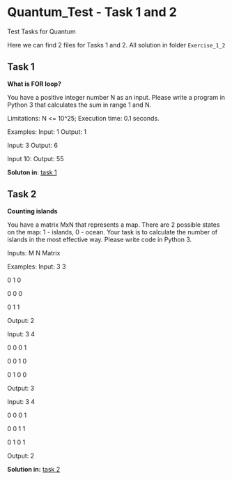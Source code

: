 # Quantum_Test - Task 1 and 2
Test Tasks for Quantum 

Here we can find 2 files for Tasks 1 and 2. All solution in folder `Exercise_1_2`
## Task 1

**What is FOR loop?**

You have a positive integer number N as an input. Please write a program in Python 3 that calculates the sum in range 1 and N.

Limitations:
N <= 10^25;
Execution time: 0.1 seconds.

Examples:
Input: 1
Output: 1

Input: 3
Output: 6

Input 10:
Output: 55

**Soluton in**: [task 1](https://github.com/Diana-Kapralova/First_Second-Task-Quantum/blob/main/Exersice_1_2/1.What%20is%20FOR%20loop.ipynb)

## Task 2
**Counting islands**

You have a matrix MxN that represents a map. There are 2 possible states on the map: 1 - islands, 0 - ocean. Your task is to calculate the number of islands in the most effective way. Please write code in Python 3.

Inputs:
M N
Matrix

Examples:
Input:
3 3

0 1 0

0 0 0

0 1 1

Output: 2

Input:
3 4 

0 0 0 1

0 0 1 0

0 1 0 0

Output: 3

Input:
3 4

0 0 0 1

0 0 1 1

0 1 0 1

Output: 2

**Solution in:** [task 2](https://github.com/Diana-Kapralova/First_Second-Task-Quantum/blob/main/Exersice_1_2/2.Islands_counting.ipynb)
